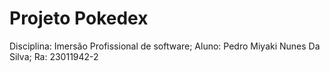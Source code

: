 # Projeto Pokedex
Disciplina: Imersão Profissional de software;
Aluno: Pedro Miyaki Nunes Da Silva;
Ra: 23011942-2
